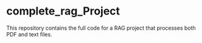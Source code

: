 # complete_rag_Project
This repository contains the full code for a RAG project that processes both PDF and text files.
